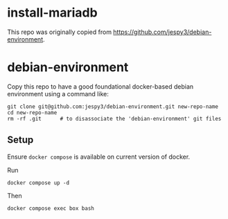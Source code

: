 # install-mariadb

This repo was originally copied from https://github.com/jespy3/debian-environment.


# debian-environment


Copy this repo to have a good foundational docker-based debian environment using a command like:
```
git clone git@github.com:jespy3/debian-environment.git new-repo-name
cd new-repo-name
rm -rf .git      # to disassociate the 'debian-environment' git files
```

## Setup

Ensure `docker compose` is available on current version of docker.

Run
```
docker compose up -d
```

Then
```
docker compose exec box bash
```

